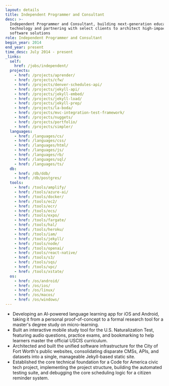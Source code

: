```yaml
---
layout: details
title: Independent Programmer and Consultant
desc: >-
  Independent Programmer and Consultant, building next-generation education
  technology and partnering with select clients to architect high-impact
  software solutions
role: Independent Programmer and Consultant
begin_year: 2014
end_year: present
time_desc: July 2014 - present
_links:
  self:
    href: /jobs/independent/
  projects:
    - href: /projects/aprender/
    - href: /projects/cfw/
    - href: /projects/denver-schedules-api/
    - href: /projects/jekyll-api/
    - href: /projects/jekyll-embed/
    - href: /projects/jekyll-load/
    - href: /projects/jekyll-prep/
    - href: /projects/la-boda/
    - href: /projects/mvc-integration-test-framework/
    - href: /projects/nuggets/
    - href: /projects/portfolio/
    - href: /projects/simpler/
  languages:
    - href: /languages/cs/
    - href: /languages/css/
    - href: /languages/html/
    - href: /languages/js/
    - href: /languages/rb/
    - href: /languages/sql/
    - href: /languages/ts/
  db:
    - href: /db/ddb/
    - href: /db/postgres/
  tools:
    - href: /tools/amplify/
    - href: /tools/azure-ai/
    - href: /tools/docker/
    - href: /tools/ec2/
    - href: /tools/ecr/
    - href: /tools/ecs/
    - href: /tools/expo/
    - href: /tools/fargate/
    - href: /tools/hal/
    - href: /tools/heroku/
    - href: /tools/iam/
    - href: /tools/jekyll/
    - href: /tools/node/
    - href: /tools/openai/
    - href: /tools/react-native/
    - href: /tools/s3/
    - href: /tools/sqs/
    - href: /tools/vpc/
    - href: /tools/xstate/
  os:
    - href: /os/android/
    - href: /os/ios/
    - href: /os/linux/
    - href: /os/macos/
    - href: /os/windows/
---
```


- Developing an AI-powered language learning app for iOS and Android, taking it from a personal proof-of-concept to a formal research tool for a master's degree study on micro-learning.
- Built an interactive mobile study tool for the U.S. Naturalization Test, featuring audio questions, practice exams, and bookmarking to help learners master the official USCIS curriculum.
- Architected and built the unified software infrastructure for the City of Fort Worth's public websites, consolidating disparate CMSs, APIs, and datasets into a single, manageable Jekyll-based static site.
- Established the core technical foundation for a Code for America civic tech project, implementing the project structure, building the automated testing suite, and debugging the core scheduling logic for a citizen reminder system.
